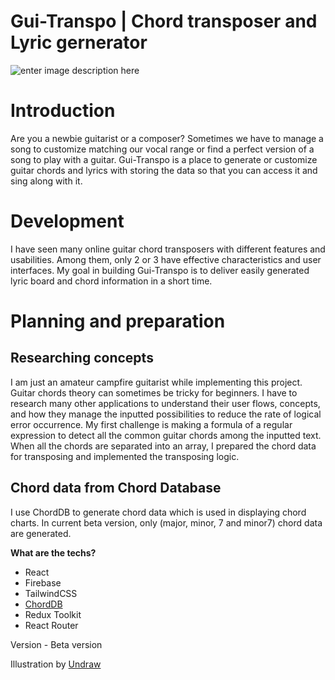 # Gui-Transpo | Chord transposer and Lyric gernerator
![enter image description here](https://guitranspo.tenyain.com/meta.png)
# Introduction
Are you a newbie guitarist or a composer? Sometimes we have to manage a song to customize matching our vocal range or find a perfect version of a song to play with a guitar. Gui-Transpo is a place to generate or customize guitar chords and lyrics with storing the data so that you can access it and sing along with it.

# Development
I have seen many online guitar chord transposers with different features and usabilities. Among them, only 2 or 3 have effective characteristics and user interfaces. My goal in building Gui-Transpo is to deliver easily generated lyric board and chord information in a short time.

# Planning and preparation
## Researching concepts

I am just an amateur campfire guitarist while implementing this project. Guitar chords theory can sometimes be tricky for beginners. I have to research many other applications to understand their user flows, concepts, and how they manage the inputted possibilities to reduce the rate of logical error occurrence. My first challenge is making a formula of a regular expression to detect all the common guitar chords among the inputted text. When all the chords are separated into an array, I prepared the chord data for transposing and implemented the transposing logic.

## Chord data from Chord Database

I use ChordDB to generate chord data which is used in displaying chord charts. In current beta version, only (major, minor, 7 and minor7) chord data are generated. 

**What are the techs?**
 - React
 - Firebase
 - TailwindCSS
 - [ChordDB](https://github.com/tombatossals/chords-db)
 - Redux Toolkit
 - React Router
 
 Version - Beta version
 
 Illustration by <a href="https://undraw.co/search">Undraw</a>
